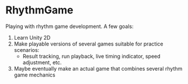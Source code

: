 # RhythmGame
Playing with rhythm game development. A few goals:
1. Learn Unity 2D
2. Make playable versions of several games suitable for practice scenarios:
    * Result tracking, run playback, live timing indicator, speed adjustment, etc. 
3. Maybe eventually make an actual game that combines several rhythm game mechanics
